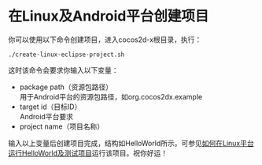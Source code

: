 # 在Linux及Android平台创建项目

你可以使用以下命令创建项目，进入cocos2d-x根目录，执行：          
```
./create-linux-eclipse-project.sh
```

这时该命令会要求你输入以下变量：

- package path（资源包路径）     
用于Android平台的资源包路径，如org.cocos2dx.example
- target id（目标ID）     
Android平台要求
- project name（项目名称）      

输入以上变量后创建项目完成，结构如HelloWorld所示。可参见[如何在Linux平台运行HelloWorld及测试项目](http://)运行该项目。祝你好运！